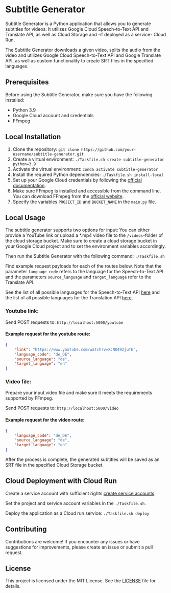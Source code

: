 # Subtitle Generator

Subtitle Generator is a Python application that allows you to generate subtitles for videos.
It utilizes Google Cloud Speech-to-Text API and Translate API, as well as Cloud Storage and
-if deployed as a service- Cloud Run.

The Subtitle Generator downloads a given video, splits the audio from the video and utilizes
Google Cloud Speech-to-Text API and Google Translate API, as well as custom functionality to create SRT files in the
specified languages.

## Prerequisites

Before using the Subtitle Generator, make sure you have the following installed:

- Python 3.9
- Google Cloud account and credentials
- FFmpeg

## Local Installation

1. Clone the repository:
   ```git clone https://github.com/your-username/subtitle-generator.git```
2. Create a virtual environment:
   ```./Taskfile.sh create subtitle-generator python=3.9```
3. Activate the virtual environment:
   ```conda activate subtitle-generator```
4. Install the required Python dependencies:
   ```./Taskfile.sh install-local```
5. Set up your Google Cloud credentials by following the [official documentation](https://cloud.google.com/docs/authentication/getting-started).
6. Make sure FFmpeg is installed and accessible from the command line. You can download FFmpeg from the [official website](https://ffmpeg.org/).
7. Specify the variables ```PROJECT_ID``` and ```BUCKET_NAME``` in the ```main.py``` file.

## Local Usage

The subtitle generator supports two options for input: You can either provide a YouTube link or upload a *.mp4 video file
to the `/videos`-folder of the cloud storage bucket. Make sure to create a cloud storage bucket in your Google Cloud project
and to set the environment variables accordingly.

Then run the Subtitle Generator with the following command: ```./Taskfile.sh```

Find example request payloads for each of the routes below. Note that the parameter `language_code` refers to the
language for the Speech-to-Text API and the parameters `source_language` and `target_language` refer to the Translate API.

See the list of all possible languages for the Speech-to-Text API [here](https://cloud.google.com/speech-to-text/docs/speech-to-text-supported-languages) and the list of all possible languages for the Translation API [here](https://cloud.google.com/translate/docs/languages).

### Youtube link:

Send POST requests to:
```http://localhost:5000/youtube```

#### Example request for the youtube route:

```json
{
    "link": "https://www.youtube.com/watch?v=XJNO492juTE",
    "language_code": "de_DE",
    "source_language": "de",
    "target_language": "en"
}
```

### Video file:

Prepare your input video file and make sure it meets the requirements supported by FFmpeg.

Send POST requests to:
```http://localhost:5000/video```

#### Example request for the video route:

```json
{
    "language_code": "de_DE",
    "source_language": "de",
    "target_language": "en"
}
```

After the process is complete, the generated subtitles will be saved as an SRT file in the specified Cloud Storage bucket.

## Cloud Deployment with Cloud Run

Create a service account with sufficient rights [create service accounts](https://cloud.google.com/iam/docs/service-accounts-create).

Set the project and service account variables in the ```./Taskfile.sh```.

Deploy the application as a Cloud run service:
```./Taskfile.sh deploy```

## Contributing

Contributions are welcome! If you encounter any issues or have suggestions for improvements, please create an issue or submit a pull request.

## License

This project is licensed under the MIT License. See the [LICENSE](LICENSE) file for details.
